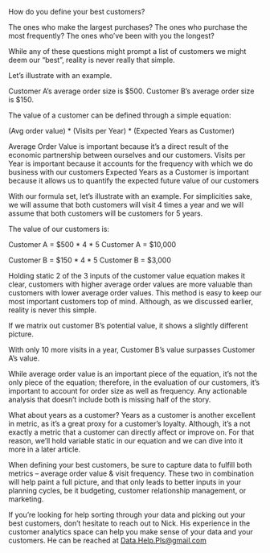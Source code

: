 How do you define your best customers? 

The ones who make the largest purchases? 
The ones who purchase the most frequently? 
The ones who’ve been with you the longest? 

While any of these questions might prompt a list of customers we might deem our “best”, reality is never really that simple. 

Let’s illustrate with an example. 

Customer A’s average order size is $500. 
Customer B’s average order size is $150. 


The value of a customer can be defined through a simple equation:

 (Avg order value) * (Visits per Year) * (Expected Years as Customer)

Average Order Value is important because it’s a direct result of the economic partnership between ourselves and our customers. 
Visits per Year is important because it accounts for the frequency with which we do business with our customers
Expected Years as a Customer is important because it allows us to quantify the expected future value of our customers 

With our formula set, let’s illustrate with an example. For simplicities sake, we will assume that both customers will visit 4 times a year and we will assume that both customers will be customers for 5 years. 

The value of our customers is:

Customer A = $500 * 4 * 5
Customer A = $10,000

Customer B = $150 * 4 * 5
Customer B = $3,000

Holding static 2 of the 3 inputs of the customer value equation makes it clear, customers with higher average order values are more valuable than customers with lower average order values. 
This method is easy to keep our most important customers top of mind. Although, as we discussed earlier, reality is never this simple. 

If we matrix out customer B’s potential value, it shows a slightly different picture. 



With only 10 more visits in a year, Customer B’s value surpasses Customer A’s value. 

While average order value is an important piece of the equation, it’s not the only piece of the equation; therefore, in the evaluation of our customers, it’s important to account for order size as well as frequency. Any actionable analysis that doesn’t include both is missing half of the story. 

What about years as a customer? Years as a customer is another excellent in metric, as it’s a great proxy for a customer’s loyalty. Although, it’s a not exactly a metric that a 
customer can directly affect or improve on. For that reason, we’ll hold variable static in our equation and we can dive into it more in a later article. 

When defining your best customers, be sure to capture data to fulfill both metrics – average order value & visit frequency. These two in combination will help paint a full picture, and that only leads to better inputs in your planning cycles, be it budgeting, customer relationship management, or marketing. 

If you’re looking for help sorting through your data and picking out your best customers, don’t hesitate to reach out to Nick. His experience in the customer analytics space can help you make sense of your data and your customers. He can be reached at Data.Help.Pls@gmail.com 